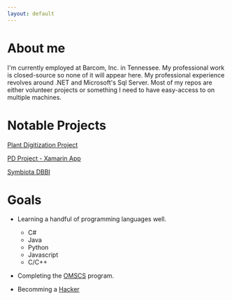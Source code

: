 ```yaml
---
layout: default
---
```

# About me

I'm currently employed at Barcom, Inc. in Tennessee. My professional work is closed-source so none of it will appear here. My professional experience revolves around .NET and Microsoft's Sql Server. Most of my repos are either volunteer projects or something I need to have easy-access to on multiple machines.

# Notable Projects

[Plant Digitization Project](https://j-h-m.github.io/Plant-Digitization-Project/)

[PD Project - Xamarin App](https://j-h-m.github.io/pd-project-xamarin/)

[Symbiota DBBI](https://github.com/j-h-m/Symbiota-Light)

# Goals

 - Learning a handful of programming languages well.
    - C#
    - Java
    - Python
    - Javascript
    - C/C++

 - Completing the [OMSCS](http://www.omscs.gatech.edu/) program. 
 
 - Becomming a [Hacker](http://www.catb.org/esr/faqs/hacker-howto.html)